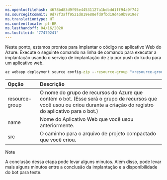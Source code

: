 ```yaml
---
ms.openlocfilehash: 4678bd83d9f95e44531127a1bdbdd1ff94a9f742
ms.sourcegitcommit: 9d77f3aff9521d819e88efd0fbd19d469b9919e7
ms.translationtype: HT
ms.contentlocale: pt-BR
ms.lasthandoff: 04/16/2020
ms.locfileid: "77479241"
---
```

Neste ponto, estamos prontos para implantar o código no aplicativo Web do Azure. Execute o seguinte comando na linha de comando para executar a implantação usando o serviço de implantação de zip por push do kudu para um aplicativo web.

```cmd
az webapp deployment source config-zip --resource-group "<resource-group-name>" --name "<name-of-web-app>" --src <project-zip-path>
```

| Opção   | Descrição |
|:---------|:------------|
| resource-group | O nome do grupo de recursos do Azure que contém o bot. (Esse será o grupo de recursos que você usou ou criou durante a criação do registro do aplicativo para o bot.) |
| name | Nome do Aplicativo Web que você usou anteriormente. |
| src  | O caminho para o arquivo de projeto compactado que você criou. |

> [!NOTE]
> A conclusão dessa etapa pode levar alguns minutos.
> Além disso, pode levar mais alguns minutos entre a conclusão da implantação e a disponibilidade do bot para teste.